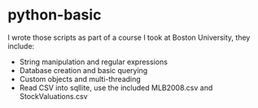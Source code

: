 # python-basic
I wrote those scripts as part of a course I took at Boston University, they include:
- String manipulation and regular expressions
- Database creation and basic querying
- Custom objects and multi-threading
- Read CSV into sqllite, use the included MLB2008.csv and StockValuations.csv
